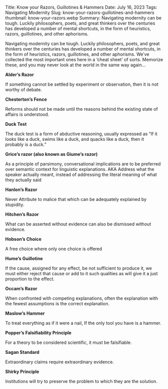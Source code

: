 Title: Know your Razors, Guillotines & Hammers
Date: July 16, 2023
Tags: Navigating Modernity
Slug: know-your-razors-guillotines-and-hammers
thumbnail: know-your-razors.webp
Summary: Navigating modernity can be tough. Luckily philosophers, poets, and great thinkers over the centuries has developed a number of mental shortcuts, in the form of heuristics, razors, guillotines, and other aphorisms. 

Navigating modernity can be tough. Luckily philosophers, poets, and great thinkers over the centuries has developed a number of mental shortcuts, in the form of heuristics, razors, guillotines, and other aphorisms. We’ve collected the most important ones here in a ‘cheat sheet’ of sorts. Memorize these, and you may never look at the world in the same way again…

**Alder’s Razor**

If something cannot be settled by experiment or observation, then it is not worthy of debate.


**Chesterton’s Fence**

Reforms should not be made until the reasons behind the existing state of affairs is understood.

**Duck Test**

The duck test is a form of abductive reasoning, usually expressed as “If it looks like a duck, swims like a duck, and quacks like a duck, then it probably is a duck.”

**Grice’s razor (also known as Giume’s razor)**

As a principle of parsimony, conversational implications are to be preferred over semantic context for linguistic explanations. AKA Address what the speaker actually meant, instead of addressing the literal meaning of what they actually said

**Hanlon’s Razor**

Never Attribute to malice that which can be adequately explained by stupidity.

**Hitchen’s Razor**

What can be asserted without evidence can also be dismissed without evidence.

**Hobson’s Choice**

A free choice where only one choice is offered

**Hume’s Guillotine**

If the cause, assigned for any effect, be not sufficient to produce it, we must either reject that cause or add to it such qualities as will give it a just proportion to the effect.

**Occam’s Razor**

When confronted with competing explanations, often the explanation with the fewest assumptions is the correct explanation.

**Maslow’s Hammer**

To treat everything as if it were a nail, If the only tool you have is a hammer.

**Popper’s Falsifiability Principle**

For a theory to be considered scientific, it must be falsifiable.

**Sagan Standard**

Extraordinary claims require extraordinary evidence.

**Shirky Principle**

Institutions will try to preserve the problem to which they are the solution.